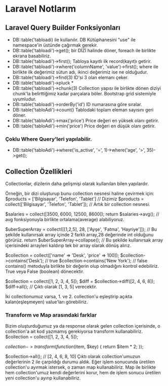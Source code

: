 # Laravel Notlarım


## Laravel Query Builder Fonksiyonları

 - DB::table('tabloadi) ile kullanılır. DB Kütüphanesini "use" ile namespace'in üstünde çağırmak gerekir.
 - DB::table('tabloadi')->get();  bir DİZİ halinde döner, foreach ile birlikte ekrana basabiliriz.
 - DB::table('tabloadi')->first(); Tabloya kayıtlı ilk record(kayıt)ı getirir.
 - DB::table('tabloadi')->where('columnName', 'value')->first(); where ile birlikte ilk değerimiz sütun adı, ikinci değerimiz ise ne olduğudur.
 - DB::table('tabloadi')->find(3) ID'si 3 olan elemanı çeker.
 - DB::table('tabloadi')->pluck *
 - DB::table('tabloadi')->chunk(3)  Collection yapısı ile birlikte dönen diziyi chunk'la belirttiğimiz kadar parçalara böler. Bootstrap grid sistemiyle uyumludur.
 - DB::table('tabloadi')->orderBy('id') ID numarasına göre sıralar.
 - DB::table('tabloAdi')->count() Tablodaki toplam eleman sayısını geri döner.
 - DB::table('tabloAdi')->max('price') Price değeri en yüksek olanı getirir.
 - DB::table('tabloAdi')->min('price') Price değeri en düşük olanı getirir.

### Çoklu Where Query'leri yapılabilir.
 - DB::table('tabloAdi')->where('is_active', '=', 1)->where('age', '>', 35)->get();

## Collection Özellikleri
  Collectionlar, dizilerin daha gelişmişi olarak kullanılan bilen yapılardır.

  Örneğin, bir dizi oluşturup bunu collection nesnesi haline çevirmek için: 
  $products = ['Bilgisayar', 'Telefon', 'Tablet'] // Dizimiz
  $products = collect(['Bilgisayar', 'Telefon', 'Tablet']); // Artık bir collection nesnesi.

  $salaries = collect([3500, 6000, 12500, 8600]);
  return $salaries->avg(); // avg fonksiyonuyla birlikte ortalama(average) alabiliyoruz.

  $uberSuperArray = collect([[1,2,5], 28, ['Ayşe', 'Fatma', 'Hayriye']]); // Bu şekilde kullanırsak array içinde 2 farklı array,28 değerinde int olduğunu görürüz.
  return $uberSuperArray->collapse(); // Bu şekilde kullanırsak array içerisindeki arrayleri kaldırıp tek bir array olarak dönüş alırız.

  $collection = collect(['name' => 'Desk', 'price' => 100]);
  $collection->contains('Desk'); // true
  $collection->contains('New York'); // false
  contains() metoduyla birlikte bir değerin olup olmadığını kontrol edebiliriz. True veya False (boolean) dönecektir.

  $collection = collect([1, 2, 3, 4, 5]);
  $diff = $collection->diff([2, 4, 6, 8]);
  $diff->all(); // Çıktı olarak [1, 3, 5] verecektir.
  
  İki collectionumuz varsa, 1. ve 2. collection'u eşleştirip açıkta kalan(eşleşmeyen) value'ları görebiliriz.

###  Transform ve Map arasındaki farklar

  Bizim oluşturduğumuz ya da response olarak gelen collection içerisinde, o collection'a ait kod yazmamış gerekiyorsa transform kullanabiliriz.
  $collection = collect([1, 2, 3, 4, 5]);
 
  $collection->transform(function ($item, $key) {
    return $item * 2;
  });
 
  $collection->all(); // [2, 4, 6, 8, 10] Çıktı olarak collection'umuzun değerlerinin 2 ile çarpıldığı durumu aldık. Eğer işlem sonucunda üretilen collection'u ayırmak   istersek, o zaman map kullanabiliriz. Map ile birlikte hem collection'umuz kendi değerlerini korur, hem de işlem sonucu üretilen yeni collection'u ayırıp               kullanabiliriz.
  
